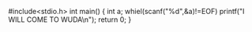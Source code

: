 #include<stdio.h>
int main()
{
int a;
whiel(scanf("%d",&a)!=EOF)
printf("I WILL COME TO WUDA\n");
return 0;
}
